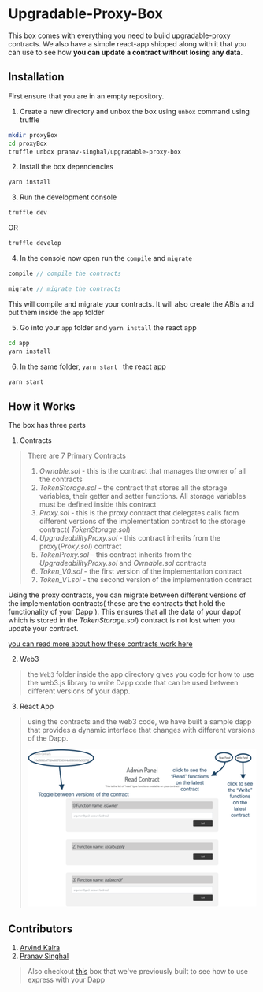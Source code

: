 # Upgradable-Proxy-Box

This box comes with everything you need to build upgradable-proxy contracts. We also 
have a simple react-app shipped along with it that you can use to see
how __you can update a contract without losing any data__.

## Installation

First ensure that you are in an empty repository.




1. Create a new directory and unbox the box using `unbox` command using truffle
```bash
mkdir proxyBox
cd proxyBox
truffle unbox pranav-singhal/upgradable-proxy-box
```
2. Install the box dependencies

```bash
yarn install
```

3. Run the development console
```bash
truffle dev
```
 OR
 ```bash
truffle develop
```
4. In the console now open run the `compile` and `migrate` 

```js
compile // compile the contracts
```
```js
migrate // migrate the contracts
```
This will compile and migrate your contracts. It will also create the ABIs and put them inside the `app` folder
 
5. Go into your `app` folder and `yarn install` the react app

```bash
cd app
yarn install
```

6. In the same folder, `yarn start ` the react app

```bash
yarn start
```
 

## How it Works

The box has three parts

1. Contracts

> There are 7 Primary Contracts
>1. *Ownable.sol*  - this is the contract that manages the owner of all the contracts
>2. *TokenStorage.sol* - the contract that stores all the storage variables, their getter and setter functions.
>All storage variables must be defined inside this contract
>3. *Proxy.sol* - this is the proxy contract that delegates calls from different versions of the implementation contract
>to the storage contract( *TokenStorage.sol*)
>4. *UpgradeabilityProxy.sol* - this contract inherits from the proxy(*Proxy.sol*) contract
>5. *TokenProxy.sol* - this contract inherits from the *UpgradeabilityProxy.sol* and *Ownable.sol* contracts
>6. *Token_V0.sol* - the first version of the implementation contract
>7. *Token_V1.sol* - the second version of the implementation contract

Using the proxy contracts, you can migrate between different versions of the implementation contracts(
these are the contracts that hold the functionality of your Dapp
). This ensures that all the data of your dapp( which is stored in the 
*TokenStorage.sol*) contract is not lost when you update your contract.

[you can read more about how these contracts work here](hackernoon.com/how-to-make-smart-contracts-upgradable-2612e771d5a2)

2. Web3

> the `Web3` folder inside the app directory gives you code for how 
>to use the web3.js library to write Dapp code that can be used between 
>different versions of your dapp.
>

3. React App
> using the contracts and the web3 code, we have built a sample dapp that 
>provides a dynamic interface that changes with different versions 
>of the Dapp.
>
>![App](./app/src/assets/app.png)


## Contributors

1. [Arvind Kalra](https://github.com/arvindkalra)
2. [Pranav Singhal](https://github.com/pranav-singhal)

> Also checkout [this](https://github.com/arvindkalra/express-box) box that we've previously 
>built to see how to use
>express with your Dapp      

